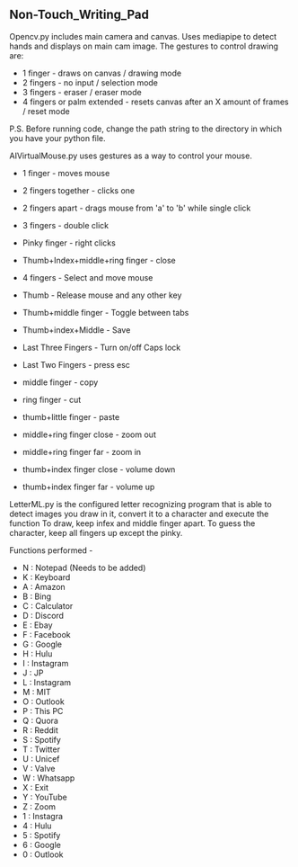 ## Non-Touch_Writing_Pad

Opencv.py includes main camera and canvas. Uses mediapipe to detect hands and displays on main cam image. The gestures to control drawing are:
- 1 finger - draws on canvas / drawing mode
- 2 fingers - no input / selection mode
- 3 fingers - eraser / eraser mode
- 4 fingers or palm extended - resets canvas after an X amount of frames / reset mode

P.S. Before running code, change the path string to the directory in which you have your python file. 


AIVirtualMouse.py uses gestures as a way to control your mouse.
- 1 finger - moves mouse
- 2 fingers together - clicks one
- 2 fingers apart - drags mouse from 'a' to 'b' while single click
- 3 fingers - double click
- Pinky finger - right clicks

- Thumb+Index+middle+ring finger - close

- 4 fingers - Select and move mouse
- Thumb - Release mouse and any other key 
- Thumb+middle finger - Toggle between tabs
- Thumb+index+Middle - Save
- Last Three Fingers - Turn on/off Caps lock
- Last Two Fingers - press esc
- middle finger - copy
- ring finger - cut
- thumb+little finger - paste
- middle+ring finger close - zoom out
- middle+ring finger far - zoom in
- thumb+index finger close - volume down
- thumb+index finger far - volume up


LetterML.py is the configured letter recognizing program that is able to detect images you draw in it, convert it to a character and execute the function
To draw, keep infex and middle finger apart. To guess the character, keep all fingers up except the pinky.

Functions performed - 
- N : Notepad (Needs to be added)
- K : Keyboard
- A : Amazon
- B : Bing
- C : Calculator
- D : Discord
- E : Ebay
- F : Facebook
- G : Google
- H : Hulu
- I : Instagram
- J : JP
- L : Instagram
- M : MIT
- O : Outlook
- P : This PC
- Q : Quora
- R : Reddit
- S : Spotify
- T : Twitter
- U : Unicef
- V : Valve
- W : Whatsapp
- X : Exit
- Y : YouTube
- Z : Zoom
- 1 : Instagra
- 4 : Hulu
- 5 : Spotify
- 6 : Google
- 0 : Outlook




